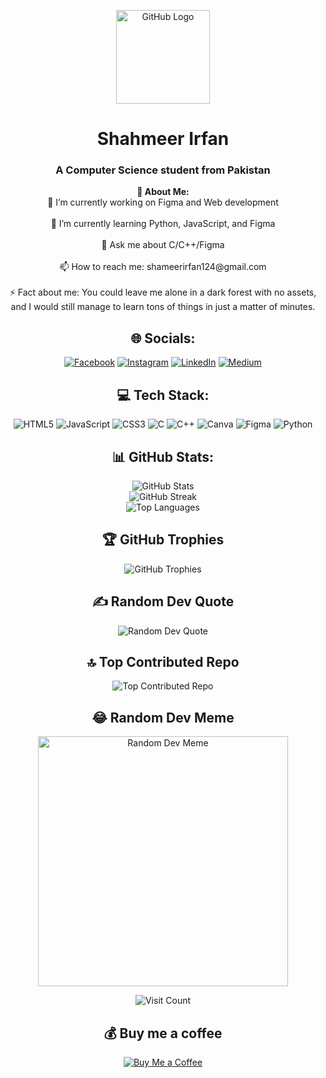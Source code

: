 
<p align="center">
  <img src="https://avatars.githubusercontent.com/u/583231?v=4" width="150" height="150" alt="GitHub Logo">
</p>

<h1 align="center">Shahmeer Irfan</h1>
<h3 align="center">A Computer Science student from Pakistan</h3>

<p align="center">
  <strong>💫 About Me:</strong><br>
  🔭 I’m currently working on Figma and Web development<br><br>
  🌱 I’m currently learning Python, JavaScript, and Figma<br><br>
  💬 Ask me about C/C++/Figma<br><br>
  📫 How to reach me: shameerirfan124@gmail.com<br><br>
  ⚡ Fact about me: You could leave me alone in a dark forest with no assets, and I would still manage to learn tons of things in just a matter of minutes.
</p>

<h2 align="center">🌐 Socials:</h2>

<p align="center">
  <a href="https://facebook.com/ShahmeerIrfan"><img src="https://img.shields.io/badge/Facebook-%231877F2.svg?logo=Facebook&logoColor=white" alt="Facebook"></a>
  <a href="https://instagram.com/shahmpooh"><img src="https://img.shields.io/badge/Instagram-%23E4405F.svg?logo=Instagram&logoColor=white" alt="Instagram"></a>
  <a href=""><img src="https://img.shields.io/badge/LinkedIn-%230077B5.svg?logo=linkedin&logoColor=white" alt="LinkedIn"></a>
  <a href="https://medium.com/@ShahmeerIrfan"><img src="https://img.shields.io/badge/Medium-12100E?logo=medium&logoColor=white" alt="Medium"></a>
</a>
</p>

<h2 align="center">💻 Tech Stack:</h2>

<p align="center">
  <img src="https://img.shields.io/badge/html5-%23E34F26.svg?style=for-the-badge&logo=html5&logoColor=white" alt="HTML5">
  <img src="https://img.shields.io/badge/javascript-%23323330.svg?style=for-the-badge&logo=javascript&logoColor=%23F7DF1E" alt="JavaScript">
  <img src="https://img.shields.io/badge/css3-%231572B6.svg?style=for-the-badge&logo=css3&logoColor=white" alt="CSS3">
  <img src="https://img.shields.io/badge/c-%2300599C.svg?style=for-the-badge&logo=c&logoColor=white" alt="C">
  <img src="https://img.shields.io/badge/c++-%2300599C.svg?style=for-the-badge&logo=c%2B%2B&logoColor=white" alt="C++">
  <img src="https://img.shields.io/badge/Canva-%2300C4CC.svg?style=for-the-badge&logo=Canva&logoColor=white" alt="Canva">
  <img src="https://img.shields.io/badge/figma-%23F24E1E.svg?style=for-the-badge&logo=figma&logoColor=white" alt="Figma">
  <img src="https://img.shields.io/badge/python-3670A0?style=for-the-badge&logo=python&logoColor=ffdd54" alt="Python">
</p>

<h2 align="center">📊 GitHub Stats:</h2>

<p align="center">
  <img src="https://github-readme-stats.vercel.app/api?username=shahmeer-irfan&theme=dark&hide_border=false&include_all_commits=false&count_private=false" alt="GitHub Stats"><br>
  <img src="https://github-readme-streak-stats.herokuapp.com/?user=shahmeer-irfan&theme=dark&hide_border=false" alt="GitHub Streak"><br>
  <img src="https://github-readme-stats.vercel.app/api/top-langs/?username=shahmeer-irfan&theme=dark&hide_border=false&include_all_commits=false&count_private=false&layout=compact" alt="Top Languages">
</p>

<h2 align="center">🏆 GitHub Trophies</h2>

<p align="center">
  <img src="https://github-profile-trophy.vercel.app/?username=shahmeer-irfan&theme=default&no-frame=false&no-bg=false&margin-w=4" alt="GitHub Trophies">
</p>

<h2 align="center">✍️ Random Dev Quote</h2>

<p align="center">
  <img src="https://quotes-github-readme.vercel.app/api?type=horizontal&theme=dark" alt="Random Dev Quote">
</p>

<h2 align="center">🔝 Top Contributed Repo</h2>

<p align="center">
  <img src="https://github-contributor-stats.vercel.app/api?username=shahmeer-irfan&limit=5&theme=dark&combine_all_yearly_contributions=true" alt="Top Contributed Repo">
</p>

<h2 align="center">😂 Random Dev Meme</h2>

<p align="center">
  <img src="https://memer-new.vercel.app/" style="height: 400px;" alt="Random Dev Meme">
</p>

<p align="center">
  <img src="https://visitcount.itsvg.in/api?id=shahmeer-irfan&icon=5&color=1" alt="Visit Count">
</p>

<h2 align="center">💰 Buy me a coffee</h2>

<p align="center">
  <a href="https://buymeacoffee.com/shahmeerirfan"><img src="https://img.shields.io/badge/Buy%20Me%20a%20Coffee-ffdd00?style=for-the-badge&logo=buy-me-a-coffee&logoColor=black" alt="Buy Me a Coffee"></a>
</p>
